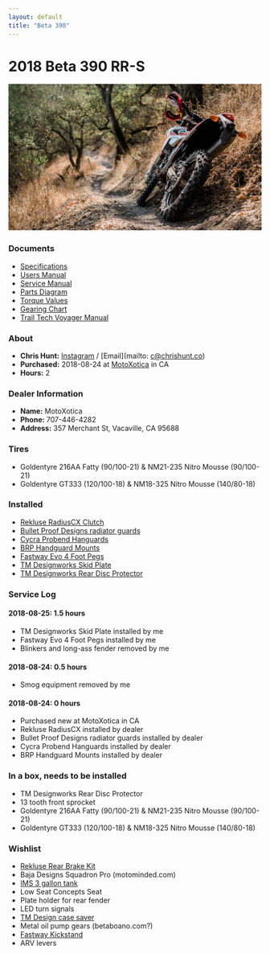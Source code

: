 ```yaml
---
layout: default
title: "Beta 390"
---
```


# 2018 Beta 390 RR-S
![](beta-390.jpg)

### Documents

- [Specifications](documents/2018-beta-390-rrs-specifications.pdf)
- [Users Manual](documents/2018-beta-390-rrs-users-manual.pdf)
- [Service Manual](documents/2018-beta-390-rrs-service-manual.pdf)
- [Parts Diagram](documents/2018-beta-390-rrs-parts-diagram.pdf)
- [Torque Values](documents/2018-beta-390-rrs-torque-values.pdf)
- [Gearing Chart](documents/2018-beta-390-rrs-gearing-chart.pdf)
- [Trail Tech Voyager Manual](documents/trail-tech-voyager-manual.pdf)

### About

- **Chris Hunt:** [Instagram](https://chrshnt.com/2N80K3n) / [Email](mailto: c@chrishunt.co)
- **Purchased:** 2018-08-24 at [MotoXotica](http://www.motoxotica.com/) in CA
- **Hours:** 2

### Dealer Information

- **Name:** MotoXotica
- **Phone:** 707-446-4282
- **Address:** 357 Merchant St, Vacaville, CA 95688

### Tires
- Goldentyre 216AA Fatty (90/100-21) & NM21-235 Nitro Mousse (90/100-21)
- Goldentyre GT333 (120/100-18) & NM18-325 Nitro Mousse (140/80-18)

### Installed
- [Rekluse RadiusCX Clutch](https://chrshnt.com/2vMmAmE)
- [Bullet Proof Designs radiator guards](https://chrshnt.com/2KRY5Jg)
- [Cycra Probend Hanguards](http://chrshnt.com/2qxU3Ro)
- [BRP Handguard Mounts](https://chrshnt.com/2OVepv9)
- [Fastway Evo 4 Foot Pegs](https://chrshnt.com/2w6He0W)
- [TM Designworks Skid Plate](https://chrshnt.com/2PsqtFi)
- [TM Designworks Rear Disc Protector](https://chrshnt.com/2KUocPQ)

### Service Log

#### 2018-08-25: 1.5 hours
- TM Designworks Skid Plate installed by me
- Fastway Evo 4 Foot Pegs installed by me
- Blinkers and long-ass fender removed by me

#### 2018-08-24: 0.5 hours
- Smog equipment removed by me

#### 2018-08-24: 0 hours
- Purchased new at MotoXotica in CA
- Rekluse RadiusCX installed by dealer
- Bullet Proof Designs radiator guards installed by dealer
- Cycra Probend Hanguards installed by dealer
- BRP Handguard Mounts installed by dealer

### In a box, needs to be installed
- TM Designworks Rear Disc Protector
- 13 tooth front sprocket
- Goldentyre 216AA Fatty (90/100-21) & NM21-235 Nitro Mousse (90/100-21)
- Goldentyre GT333 (120/100-18) & NM18-325 Nitro Mousse (140/80-18)

### Wishlist
- [Rekluse Rear Brake Kit](https://chrshnt.com/2w9RRjx)
- Baja Designs Squadron Pro (motominded.com)
- [IMS 3 gallon tank](https://chrshnt.com/2MJmo1a)
- Low Seat Concepts Seat
- Plate holder for rear fender
- LED turn signals
- [TM Design case saver](https://chrshnt.com/2OCPzjQ)
- Metal oil pump gears (betaboano.com?)
- [Fastway Kickstand](https://chrshnt.com/2wmZTpt)
- ARV levers
